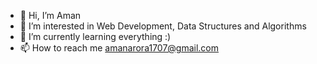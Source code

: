- 👋 Hi, I’m Aman
- 👀 I’m interested in Web Development, Data Structures and Algorithms
- 🌱 I’m currently learning everything :)
- 📫 How to reach me amanarora1707@gmail.com

<!---
amanarora1707/amanarora1707 is a ✨ special ✨ repository because its `README.md` (this file) appears on your GitHub profile.
You can click the Preview link to take a look at your changes.
--->
